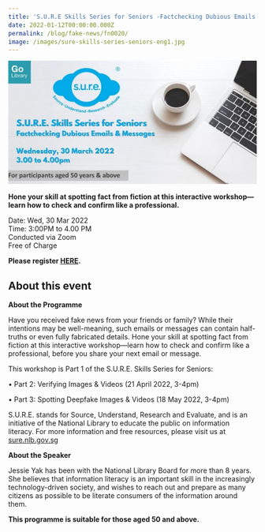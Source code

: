 ```yaml
---
title: 'S.U.R.E Skills Series for Seniors -Factchecking Dubious Emails & Messages'
date: 2022-01-12T00:00:00.000Z
permalink: /blog/fake-news/fn0020/
image: /images/sure-skills-series-seniors-eng1.jpg
---
```


![](/images/sure-skills-series-seniors-eng1.JPG)

**Hone your skill at spotting fact from fiction at this interactive workshop—learn how to check and confirm like a professional.**

Date: Wed, 30 Mar 2022 <br>Time: 3:00PM to 4.00 PM<br>Conducted via Zoom<br>Free of Charge

**Please register [HERE](https://www.eventbrite.sg/e/sure-skills-series-for-seniors-factchecking-dubious-emails-messages-tickets-244266837687).**



## About this event

**About the Programme**

Have you received fake news from your friends or family? While their intentions may be well-meaning, such emails or messages can contain half-truths or even fully fabricated details. Hone your skill at spotting fact from fiction at this interactive workshop—learn how to check and confirm like a professional, before you share your next email or message. 

This workshop is Part 1 of the S.U.R.E. Skills Series for Seniors:

•   Part 2: Verifying Images & Videos (21 April 2022, 3-4pm)

•   Part 3: Spotting Deepfake Images & Videos (18 May 2022, 3-4pm)

S.U.R.E. stands for Source, Understand, Research and Evaluate, and is an initiative of the National Library to educate the public on information literacy. For more information and free resources, please visit us at [sure.nlb.gov.sg](https://sure.nlb.gov.sg/)



**About the Speaker**

Jessie Yak has been with the National Library Board for more than 8 years. She believes that information literacy is an important skill in the increasingly technology-driven society, and wishes to reach out and prepare as many citizens as possible to be literate consumers of the information around them.

**This programme is suitable for those aged 50 and above.** 

